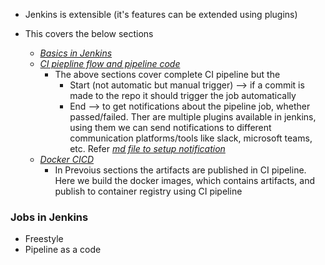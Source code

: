 * Jenkins is extensible (it's features can be extended using plugins)

* This covers the below sections
    - [_Basics in Jenkins_](Basics)
    - [_CI piepline flow and pipeline code_](CI-pipeline)
        - The above sections cover complete CI pipeline but the 
            - Start (not automatic but manual trigger) --> if a commit is made to the repo it should trigger the job automatically
            - End --> to get notifications about the pipeline job, whether passed/failed. Ther are multiple plugins available in jenkins, using them we can send notifications to different communication platforms/tools like slack, microsoft teams, etc. Refer [_md file to setup notification_](CI-pipeline/pipeline-notification.md)
    - [_Docker CICD_](Docker-CI-CD)
        - In Prevoius sections the artifacts are published in CI pipeline. Here we build the docker images, which contains artifacts, and publish to container registry using CI pipeline
    


### Jobs in Jenkins
* Freestyle
* Pipeline as a code

